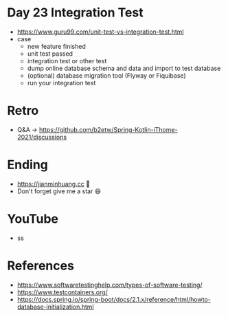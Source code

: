 # Day 23 Integration Test
* https://www.guru99.com/unit-test-vs-integration-test.html
* case
  * new feature finished
  * unit test passed
  * integration test or other test
  * dump online database schema and data and import to test database
  * (optional) database migration tool (Flyway or Fiquibase)
  * run your integration test

# Retro
* Q&A -> https://github.com/b2etw/Spring-Kotlin-iThome-2021/discussions

# Ending
* https://jianminhuang.cc 🌈
* Don't forget give me a star 😄

# YouTube
* ss

# References
* https://www.softwaretestinghelp.com/types-of-software-testing/
* https://www.testcontainers.org/
* https://docs.spring.io/spring-boot/docs/2.1.x/reference/html/howto-database-initialization.html
